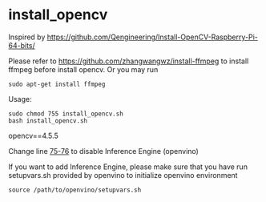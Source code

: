 # install_opencv
Inspired by https://github.com/Qengineering/Install-OpenCV-Raspberry-Pi-64-bits/

Please refer to https://github.com/zhangwangwz/install-ffmpeg to install ffmpeg before install opencv. Or you may run

```shell
sudo apt-get install ffmpeg
```

Usage:

```shell
sudo chmod 755 install_opencv.sh
bash install_opencv.sh
```
opencv==4.5.5

Change line [75-76](https://github.com/zhangwangwz/install_opencv/blob/3989276448ad505f299118dfc02b5cc06c77be1d/install_opencv.sh#L75) to disable Inference Engine (openvino)

If you want to add Inference Engine, please make sure that you have run setupvars.sh provided by openvino to initialize openvino environment
```shell
source /path/to/openvino/setupvars.sh
```
